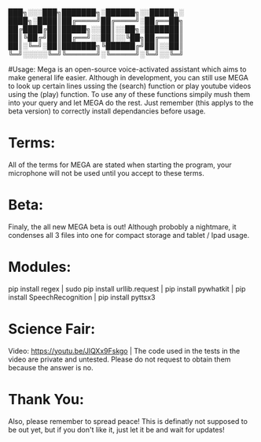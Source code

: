 ███╗░░░███╗███████╗░██████╗░░█████╗░
████╗░████║██╔════╝██╔════╝░██╔══██╗
██╔████╔██║█████╗░░██║░░██╗░███████║
██║╚██╔╝██║██╔══╝░░██║░░╚██╗██╔══██║
██║░╚═╝░██║███████╗╚██████╔╝██║░░██║
╚═╝░░░░░╚═╝╚══════╝░╚═════╝░╚═╝░░╚═╝

#Usage:
Mega is an open-source voice-activated assistant which aims to make general life easier. Although in development, you can still use MEGA to look up certain lines ussing the (search) function or play youtube videos using the (play) function. To use any of these functions simpily mush them into your query and let MEGA do the rest. Just remember (this applys to the beta version) to correctly install dependancies before usage.

# Terms:
All of the terms for MEGA are stated when starting the program, your microphone will not be used until you accept to these terms.

# Beta:
Finaly, the all new MEGA beta is out! Although probobly a nightmare, it condenses all 3 files into one for compact storage and tablet / Ipad usage.

# Modules:
pip install regex |
sudo pip install urllib.request |
pip install pywhatkit |
pip install SpeechRecognition |
pip install pyttsx3 

# Science Fair:
Video: https://youtu.be/JlQXx9Fskgo | The code used in the tests in the video are private and untested. Please do not request to obtain them because the answer is no.

# Thank You:
Also, please remember to spread peace! This is definatly not supposed to be out yet, but if you don't like it, just let it be and wait for updates!
